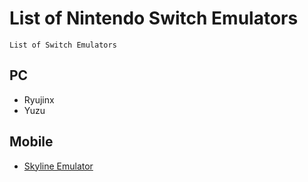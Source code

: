 # List of Nintendo Switch Emulators

```
List of Switch Emulators
```

## PC
+ Ryujinx
+ Yuzu

## Mobile
+ [Skyline Emulator](Skyline-Emulator)
